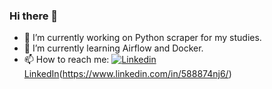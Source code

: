 ### Hi there 👋


- 🔭 I’m currently working on Python scraper for my studies.
- 🌱 I’m currently learning Airflow and Docker.
- 📫 How to reach me: [![Linkedin](https://i.stack.imgur.com/gVE0j.png) LinkedIn](https://www.linkedin.com/)(https://www.linkedin.com/in/588874nj6/)


